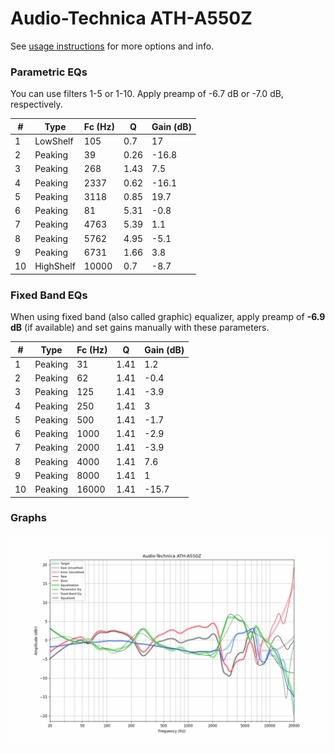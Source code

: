 # Audio-Technica ATH-A550Z
See [usage instructions](https://github.com/jaakkopasanen/AutoEq#usage) for more options and info.

### Parametric EQs
You can use filters 1-5 or 1-10. Apply preamp of -6.7 dB or -7.0 dB, respectively.

|   # | Type      |   Fc (Hz) |    Q |   Gain (dB) |
|-----|-----------|-----------|------|-------------|
|   1 | LowShelf  |       105 | 0.7  |        17   |
|   2 | Peaking   |        39 | 0.26 |       -16.8 |
|   3 | Peaking   |       268 | 1.43 |         7.5 |
|   4 | Peaking   |      2337 | 0.62 |       -16.1 |
|   5 | Peaking   |      3118 | 0.85 |        19.7 |
|   6 | Peaking   |        81 | 5.31 |        -0.8 |
|   7 | Peaking   |      4763 | 5.39 |         1.1 |
|   8 | Peaking   |      5762 | 4.95 |        -5.1 |
|   9 | Peaking   |      6731 | 1.66 |         3.8 |
|  10 | HighShelf |     10000 | 0.7  |        -8.7 |

### Fixed Band EQs
When using fixed band (also called graphic) equalizer, apply preamp of **-6.9 dB** (if available) and set gains manually with these parameters.

|   # | Type    |   Fc (Hz) |    Q |   Gain (dB) |
|-----|---------|-----------|------|-------------|
|   1 | Peaking |        31 | 1.41 |         1.2 |
|   2 | Peaking |        62 | 1.41 |        -0.4 |
|   3 | Peaking |       125 | 1.41 |        -3.9 |
|   4 | Peaking |       250 | 1.41 |         3   |
|   5 | Peaking |       500 | 1.41 |        -1.7 |
|   6 | Peaking |      1000 | 1.41 |        -2.9 |
|   7 | Peaking |      2000 | 1.41 |        -3.9 |
|   8 | Peaking |      4000 | 1.41 |         7.6 |
|   9 | Peaking |      8000 | 1.41 |         1   |
|  10 | Peaking |     16000 | 1.41 |       -15.7 |

### Graphs
![](./Audio-Technica%20ATH-A550Z.png)
